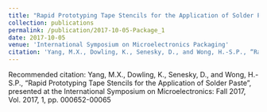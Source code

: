 ```yaml
---
title: "Rapid Prototyping Tape Stencils for the Application of Solder Paste"
collection: publications
permalink: /publication/2017-10-05-Package_1
date: 2017-10-05
venue: 'International Symposium on Microelectronics Packaging'
citation: 'Yang, M.X., Dowling, K., Senesky, D., and Wong, H.-S.P., “Rapid Prototyping Tape Stencils for the Application of Solder Paste”, presented at the International Symposium on Microelectronics: Fall 2017, Vol. 2017, 1, pp. 000652-00065'
---
```

Recommended citation: Yang, M.X., Dowling, K., Senesky, D., and Wong, H.-S.P., “Rapid Prototyping Tape Stencils for the Application of Solder Paste”, presented at the International Symposium on Microelectronics: Fall 2017, Vol. 2017, 1, pp. 000652-00065